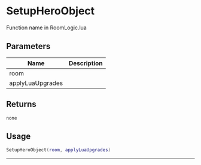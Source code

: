 # SetupHeroObject

Function name in RoomLogic.lua

## Parameters

| Name             | Description |
| ---------------- | ----------- |
| room             |             |
| applyLuaUpgrades |             |

## Returns

`none`

## Usage

```lua
SetupHeroObject(room, applyLuaUpgrades)
```

---
